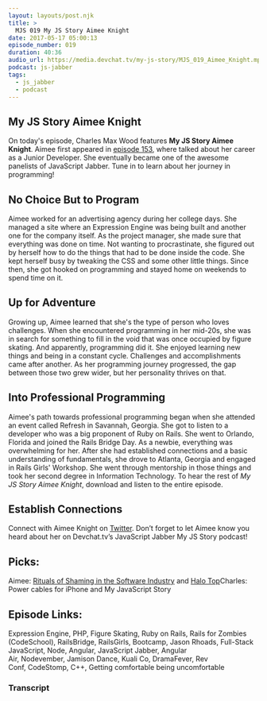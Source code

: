```yaml
---
layout: layouts/post.njk
title: >
  MJS 019 My JS Story Aimee Knight
date: 2017-05-17 05:00:13
episode_number: 019
duration: 40:36
audio_url: https://media.devchat.tv/my-js-story/MJS_019_Aimee_Knight.mp3
podcast: js-jabber
tags:
  - js_jabber
  - podcast
---
```


## My JS Story&nbsp;Aimee Knight

On today's episode, Charles Max Wood features **My JS Story&nbsp;Aimee Knight**. Aimee first appeared in&nbsp;[episode 153](https://devchat.tv/js-jabber/153-jsj-careers-for-junior-developers-with-aimee-knight),&nbsp;where talked about her career as a Junior Developer. She eventually became one of the awesome panelists of JavaScript Jabber. Tune in to learn about her journey in programming!

## No Choice But to Program

Aimee worked for an advertising agency during her college days. She managed a site where an Expression Engine was being built and another one for the company itself. As the project manager, she made sure that everything was done on time. Not wanting to procrastinate, she figured out by herself how to do the things that had to be done inside the code. She kept herself busy by tweaking the CSS and some other little things. Since then, she got hooked on programming and stayed home on weekends to spend time on it.

## Up for&nbsp;Adventure

Growing up, Aimee learned that she's the type of person who loves challenges. When she encountered programming in her mid-20s, she was in search for something to fill in the void that was once occupied by figure skating. And apparently, programming did it. She enjoyed learning new things and being in a constant cycle. Challenges and accomplishments came after another. As her programming journey progressed, the gap between those two grew wider, but her personality thrives on that.

## Into&nbsp;Professional Programming

Aimee's path towards professional programming began when she attended an event called Refresh in Savannah, Georgia. She got to listen to a developer who was a big proponent of Ruby on Rails. She went to Orlando, Florida and joined the Rails Bridge Day. As a newbie, everything was overwhelming for her. After she had established connections and a basic understanding of fundamentals, she drove to Atlanta, Georgia and engaged in Rails Girls' Workshop. She went through mentorship in those things and took her second degree in Information Technology. To hear the rest of _My JS Story Aimee Knight_, download and listen&nbsp;to the entire episode.

## Establish Connections

Connect with Aimee Knight on [Twitter](https://twitter.com/Aimee_Knight). Don’t forget to let Aimee know you heard about her on Devchat.tv’s JavaScript Jabber My JS Story podcast!

## Picks:

Aimee: [Rituals of Shaming in the Software Industry](https://codingwithempathy.com/2017/01/10/rituals-of-shaming-in-the-software-industry/) and [Halo Top](https://www.halotop.com/)Charles: Power cables for iPhone and My JavaScript Story

## Episode Links:

Expression Engine,&nbsp;PHP,&nbsp;Figure Skating,&nbsp;Ruby on Rails,&nbsp;Rails for Zombies (CodeSchool),&nbsp;RailsBridge,&nbsp;RailsGirls,&nbsp;Bootcamp,&nbsp;Jason Rhoads,&nbsp;Full-Stack JavaScript,&nbsp;Node,&nbsp;Angular,&nbsp;JavaScript Jabber,&nbsp;Angular Air,&nbsp;Nodevember,&nbsp;Jamison Dance,&nbsp;Kuali Co,&nbsp;DramaFever,&nbsp;Rev Conf,&nbsp;CodeStomp,&nbsp;C++,&nbsp;Getting comfortable being uncomfortable

### Transcript
